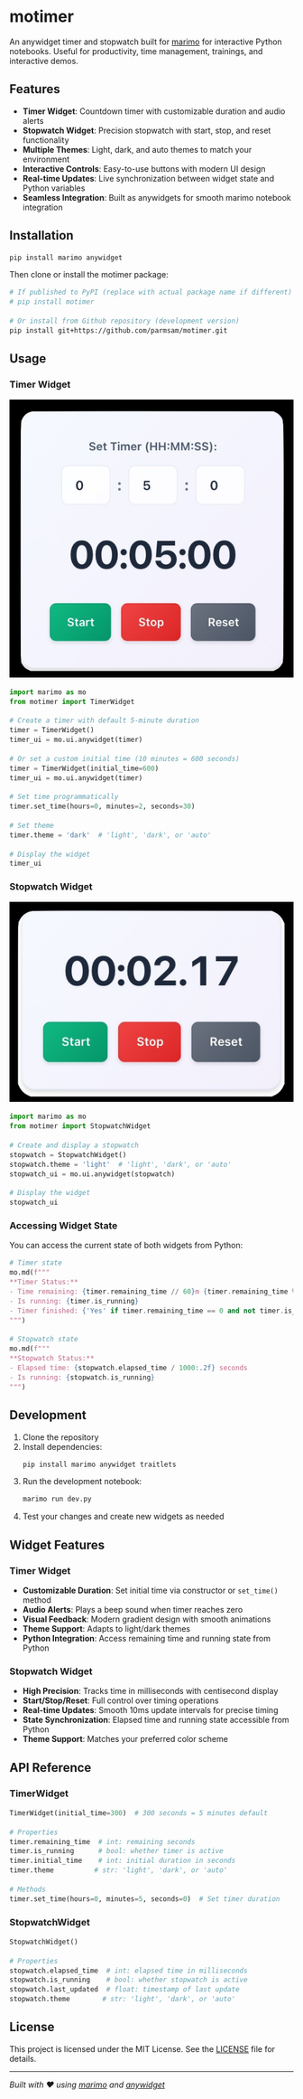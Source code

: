 # motimer

An anywidget timer and stopwatch built for [marimo](https://marimo.io/) for interactive Python notebooks. Useful for productivity, time management, trainings, and interactive demos.

## Features

- **Timer Widget**: Countdown timer with customizable duration and audio alerts
- **Stopwatch Widget**: Precision stopwatch with start, stop, and reset functionality  
- **Multiple Themes**: Light, dark, and auto themes to match your environment
- **Interactive Controls**: Easy-to-use buttons with modern UI design
- **Real-time Updates**: Live synchronization between widget state and Python variables
- **Seamless Integration**: Built as anywidgets for smooth marimo notebook integration

## Installation

```bash
pip install marimo anywidget
```

Then clone or install the motimer package:

```bash
# If published to PyPI (replace with actual package name if different)
# pip install motimer

# Or install from Github repository (development version)
pip install git+https://github.com/parmsam/motimer.git
```

## Usage

### Timer Widget

![](images/result_timer.jpg)

```python
import marimo as mo
from motimer import TimerWidget

# Create a timer with default 5-minute duration
timer = TimerWidget()
timer_ui = mo.ui.anywidget(timer)

# Or set a custom initial time (10 minutes = 600 seconds)
timer = TimerWidget(initial_time=600)
timer_ui = mo.ui.anywidget(timer)

# Set time programmatically
timer.set_time(hours=0, minutes=2, seconds=30)

# Set theme
timer.theme = 'dark'  # 'light', 'dark', or 'auto'

# Display the widget
timer_ui
```

### Stopwatch Widget

![](images/result_stopwatch.jpg)

```python
import marimo as mo
from motimer import StopwatchWidget

# Create and display a stopwatch
stopwatch = StopwatchWidget()
stopwatch.theme = 'light'  # 'light', 'dark', or 'auto'
stopwatch_ui = mo.ui.anywidget(stopwatch)

# Display the widget
stopwatch_ui
```

### Accessing Widget State

You can access the current state of both widgets from Python:

```python
# Timer state
mo.md(f"""
**Timer Status:**
- Time remaining: {timer.remaining_time // 60}m {timer.remaining_time % 60}s
- Is running: {timer.is_running}
- Timer finished: {'Yes' if timer.remaining_time == 0 and not timer.is_running else 'No'}
""")

# Stopwatch state  
mo.md(f"""
**Stopwatch Status:**
- Elapsed time: {stopwatch.elapsed_time / 1000:.2f} seconds
- Is running: {stopwatch.is_running}
""")
```

## Development

1. Clone the repository
2. Install dependencies:
   ```bash
   pip install marimo anywidget traitlets
   ```
3. Run the development notebook:
   ```bash
   marimo run dev.py
   ```
4. Test your changes and create new widgets as needed

## Widget Features

### Timer Widget
- **Customizable Duration**: Set initial time via constructor or `set_time()` method
- **Audio Alerts**: Plays a beep sound when timer reaches zero
- **Visual Feedback**: Modern gradient design with smooth animations
- **Theme Support**: Adapts to light/dark themes
- **Python Integration**: Access remaining time and running state from Python

### Stopwatch Widget  
- **High Precision**: Tracks time in milliseconds with centisecond display
- **Start/Stop/Reset**: Full control over timing operations
- **Real-time Updates**: Smooth 10ms update intervals for precise timing
- **State Synchronization**: Elapsed time and running state accessible from Python
- **Theme Support**: Matches your preferred color scheme

## API Reference

### TimerWidget

```python
TimerWidget(initial_time=300)  # 300 seconds = 5 minutes default

# Properties
timer.remaining_time  # int: remaining seconds
timer.is_running      # bool: whether timer is active
timer.initial_time    # int: initial duration in seconds
timer.theme          # str: 'light', 'dark', or 'auto'

# Methods
timer.set_time(hours=0, minutes=5, seconds=0)  # Set timer duration
```

### StopwatchWidget

```python
StopwatchWidget()

# Properties  
stopwatch.elapsed_time  # int: elapsed time in milliseconds
stopwatch.is_running    # bool: whether stopwatch is active
stopwatch.last_updated  # float: timestamp of last update
stopwatch.theme        # str: 'light', 'dark', or 'auto'
```

## License

This project is licensed under the MIT License. See the [LICENSE](LICENSE) file for details.

---

*Built with ❤️ using [marimo](https://marimo.io/) and [anywidget](https://anywidget.dev/)*